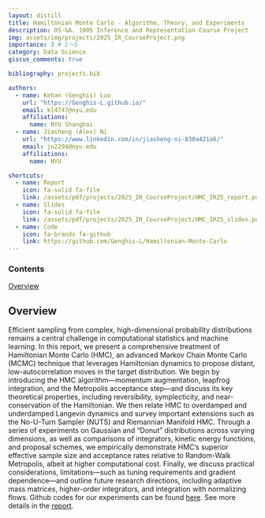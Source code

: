 ```yaml
---
layout: distill
title: Hamiltonian Monte Carlo - Algorithm, Theory, and Experiments
description: DS-GA. 1005 Inference and Representation Course Project
img: assets/img/projects/2025_IR_CourseProject.png
importance: 3 # 1～5
category: Data Science
giscus_comments: true

bibliography: projects.bib

authors:
  - name: Kehan (Genghis) Luo
    url: "https://Genghis-L.github.io/"
    email: kl4747@nyu.edu
    affiliations:
      name: NYU Shanghai
  - name: Jiasheng (Alex) Ni
    url: "https://www.linkedin.com/in/jiasheng-ni-830a421a6/"
    email: jn2294@nyu.edu
    affiliations:
      name: NYU

shortcuts:
  - name: Report
    icon: fa-solid fa-file
    link: /assets/pdf/projects/2025_IR_CourseProject/HMC_IR25_report.pdf
  - name: Slides
    icon: fa-solid fa-file
    link: /assets/pdf/projects/2025_IR_CourseProject/HMC_IR25_slides.pdf
  - name: Code
    icon: fa-brands fa-github
    link: https://github.com/Genghis-L/Hamiltonian-Monte-Carlo
---
```


<d-contents>
  <nav class="l-text figcaption">
  <h3>Contents</h3>
    <div><a href="#overview">Overview</a></div>
  </nav>
</d-contents>

## Overview

Efficient sampling from complex, high-dimensional probability distributions remains a central challenge in computational statistics and machine learning. 
In this report, we present a comprehensive treatment of Hamiltonian Monte Carlo (HMC), an advanced Markov Chain Monte Carlo (MCMC) technique that leverages Hamiltonian dynamics to propose distant, low-autocorrelation moves in the target distribution. 
We begin by introducing the HMC algorithm—momentum augmentation, leapfrog integration, and the Metropolis acceptance step—and discuss its key theoretical properties, including reversibility, symplecticity, and near-conservation of the Hamiltonian. 
We then relate HMC to overdamped and underdamped Langevin dynamics and survey important extensions such as the No-U-Turn Sampler (NUTS) and Riemannian Manifold HMC. 
Through a series of experiments on Gaussian and “Donut” distributions across varying dimensions, as well as comparisons of integrators, kinetic energy functions, and proposal schemes, we empirically demonstrate HMC’s superior effective sample size and acceptance rates relative to Random-Walk Metropolis, albeit at higher computational cost. 
Finally, we discuss practical considerations, limitations—such as tuning requirements and gradient dependence—and outline future research directions, including adaptive mass matrices, higher-order integrators, and integration with normalizing flows. 
Github codes for our experiments can be found [here](https://github.com/Genghis-L/Hamiltonian-Monte-Carlo). See more details in the [report](http://genghis-l.github.io/assets/pdf/projects/2025_IR_CourseProject/HMC_IR25_report.pdf). 